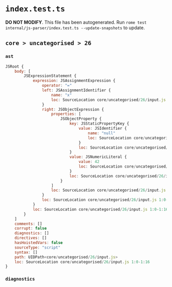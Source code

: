 # `index.test.ts`

**DO NOT MODIFY**. This file has been autogenerated. Run `rome test internal/js-parser/index.test.ts --update-snapshots` to update.

## `core > uncategorised > 26`

### `ast`

```javascript
JSRoot {
	body: [
		JSExpressionStatement {
			expression: JSAssignmentExpression {
				operator: "="
				left: JSAssignmentIdentifier {
					name: "x"
					loc: SourceLocation core/uncategorised/26/input.js 1:0-1:1 (x)
				}
				right: JSObjectExpression {
					properties: [
						JSObjectProperty {
							key: JSStaticPropertyKey {
								value: JSIdentifier {
									name: "null"
									loc: SourceLocation core/uncategorised/26/input.js 1:6-1:10 (null)
								}
								loc: SourceLocation core/uncategorised/26/input.js 1:6-1:10
							}
							value: JSNumericLiteral {
								value: 42
								loc: SourceLocation core/uncategorised/26/input.js 1:12-1:14
							}
							loc: SourceLocation core/uncategorised/26/input.js 1:6-1:14
						}
					]
					loc: SourceLocation core/uncategorised/26/input.js 1:4-1:16
				}
				loc: SourceLocation core/uncategorised/26/input.js 1:0-1:16
			}
			loc: SourceLocation core/uncategorised/26/input.js 1:0-1:16
		}
	]
	comments: []
	corrupt: false
	diagnostics: []
	directives: []
	hasHoistedVars: false
	sourceType: "script"
	syntax: []
	path: UIDPath<core/uncategorised/26/input.js>
	loc: SourceLocation core/uncategorised/26/input.js 1:0-1:16
}
```

### `diagnostics`

```

```

